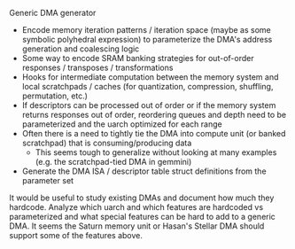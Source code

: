 Generic DMA generator

- Encode memory iteration patterns / iteration space (maybe as some symbolic polyhedral expression) to parameterize the DMA's address generation and coalescing logic
- Some way to encode SRAM banking strategies for out-of-order responses / transposes / transformations
- Hooks for intermediate computation between the memory system and local scratchpads / caches (for quantization, compression, shuffling, permutation, etc.)
- If descriptors can be processed out of order or if the memory system returns responses out of order, reordering queues and depth need to be parameterized and the uarch optimized for each range
- Often there is a need to tightly tie the DMA into compute unit (or banked scratchpad) that is consuming/producing data 
  - This seems tough to generalize without looking at many examples (e.g. the scratchpad-tied DMA in gemmini)
- Generate the DMA ISA / descriptor table struct definitions from the parameter set

It would be useful to study existing DMAs and document how much they hardcode.
Analyze which uarch and which features are hardcoded vs parameterized and what special features can be hard to add to a generic DMA.
It seems the Saturn memory unit or Hasan's Stellar DMA should support some of the features above.
